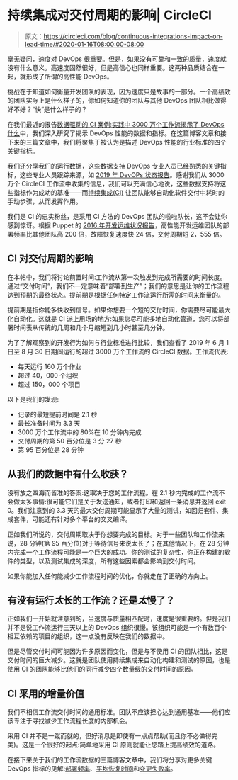 # 持续集成对交付周期的影响| CircleCI

> 原文：<https://circleci.com/blog/continuous-integrations-impact-on-lead-time/#2020-01-16T08:00:00-08:00>

毫无疑问，速度对 DevOps 很重要。但是，如果没有可靠和一致的质量，速度就没有什么意义。高速度固然很好，但是高信心也同样重要。这两种品质结合在一起，就形成了所谓的高性能 DevOps。

挑战在于知道如何衡量开发团队的表现，因为速度只是故事的一部分。一个高绩效的团队实际上是什么样子的，你如何知道你的团队与其他 DevOps 团队相比做得好不好？“快”是什么样子的？

在我们最近的报告[数据驱动的 CI 案例:实践中 3000 万个工作流揭示了 DevOps 什么](https://circleci.com/resources/data-driven-ci/)中，我们深入研究了揭示 DevOps 性能的数据和指标。在这篇博客文章和接下来的三篇文章中，我们将聚焦于被认为是描述 DevOps 性能的行业标准的四个关键指标。

我们还分享我们的运行数据，这些数据支持 DevOps 专业人员已经熟悉的关键指标，这些专业人员跟踪来源，如 [2019 年 DevOPs 状态报告](http://cloud.google.com/devops/state-of-devops/)。感谢我们从 3000 万个 CircleCI 工作流中收集的信息，我们可以充满信心地说，这些数据支持将这些指标作为成功的基准——而[持续集成(CI)](https://circleci.com/continuous-integration/) 让团队能够自动化软件交付中耗时的手动步骤，从而发挥作用。

我们是 CI 的忠实粉丝，是采用 CI 方法的 DevOps 团队的啦啦队长，这不会让你感到惊讶。根据 Puppet 的 [2016 年开发运维状况报告](https://puppet.com/resources/report/2016-state-devops-report/)，高性能开发运维团队的部署频率比其他团队高 200 倍，故障恢复速度快 24 倍，交付周期短 2，555 倍。

## CI 对交付周期的影响

在本帖中，我们将讨论前置时间:工作流从第一次触发到完成所需要的时间长度。通过“交付时间”，我们不一定意味着“部署到生产”；我们的意思是让你的工作流程达到预期的最终状态。提前期是根据任何特定工作流运行所需的时间来衡量的。

提前期是指你能多快收到信号。如果你想要一个短的交付时间，你需要尽可能最大化自动化。这就是 CI 派上用场的地方:如果您尽可能多地自动化管道，您可以将部署时间表从传统的几周和几个月缩短到几小时甚至几分钟。

为了了解观察到的开发行为如何与行业标准进行比较，我们查看了 2019 年 6 月 1 日至 8 月 30 日期间运行的超过 3000 万个工作流的 CircleCI 数据。工作流代表:

*   每天运行 160 万个作业
*   超过 40，000 个组织
*   超过 150，000 个项目

以下是我们的发现:

*   记录的最短提前时间是 2.1 秒
*   最长准备时间为 3.3 天
*   3000 万个工作流中的 80%在 10 分钟内完成
*   交付周期的第 50 百分位是 3 分 27 秒
*   第 95 百分位是 28 分钟

## 从我们的数据中有什么收获？

没有放之四海而皆准的答案:这取决于您的工作流程。在 2.1 秒内完成的工作流不会做太多事情:很可能它们是关于发送通知，或者打印和返回一条消息并返回 exit 0。我们注意到的 3.3 天的最大交付周期可能显示了大量的测试，如回归套件、集成套件，可能还有针对多个平台的交叉编译。

正如我们所说的，交付周期取决于你想要完成的目标。对于一些团队和工作流来说，28 分钟(第 95 百分位)对于等待信号来说太长了；在其他情况下，在 28 分钟内完成一个工作流程可能是一个巨大的成功。你的测试的复杂性，你正在构建的软件的类型，以及测试集成的深度，所有这些因素都会影响到交付时间。

如果你能加入任何能减少工作流程时间的优化，你就走在了正确的方向上。

## 有没有运行*太*长的工作流？还是*太*慢了？

正如我们一开始就注意到的，当速度与质量相匹配时，速度是很重要的。但是我们并不是说工作流运行三天以上的 DevOps 组织很慢。该组织可能是一个有数百个相互依赖的项目的组织，这一点没有反映在我们的数据中。

但是尽管交付时间可能因为许多原因而变化，但是与不使用 CI 的团队相比，这是交付时间的巨大减少。这就是团队使用持续集成来自动化构建和测试的原因，也是使用 CI 的团队能够比他们的同行减少四个数量级的交付时间的原因。

## CI 采用的增量价值

我们不相信工作流交付时间的通用标准。团队不应该担心达到通用基准——他们应该专注于寻找减少工作流程长度的内部机会。

采用 CI 并不是一蹴而就的，但好消息是即使有一点点帮助(而且你不必做得完美)。这是一个很好的起点:简单地采用 CI 原则就能让您踏上提高绩效的道路。

在接下来关于我们的工作流数据的三篇博客文章中，我们将分享对更多关键 DevOps 指标的见解:[部署频率](https://circleci.com/blog/why-continuous-integration-is-key-to-stepping-up-deployment-frequency/)、[平均恢复时间](https://circleci.com/blog/feedback-loops-the-key-to-improving-mean-time-to-recovery/)和[变更失败率](https://circleci.com/blog/what-does-the-change-fail-rate-tell-us-about-high-performing-teams/)。